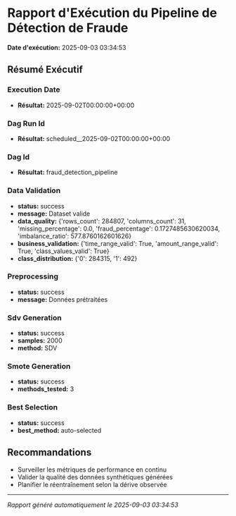 # Rapport d'Exécution du Pipeline de Détection de Fraude
**Date d'exécution:** 2025-09-03 03:34:53

## Résumé Exécutif

### Execution Date

- **Résultat:** 2025-09-02T00:00:00+00:00

### Dag Run Id

- **Résultat:** scheduled__2025-09-02T00:00:00+00:00

### Dag Id

- **Résultat:** fraud_detection_pipeline

### Data Validation

- **status:** success
- **message:** Dataset valide
- **data_quality:** {'rows_count': 284807, 'columns_count': 31, 'missing_percentage': 0.0, 'fraud_percentage': 0.1727485630620034, 'imbalance_ratio': 577.8760162601626}
- **business_validation:** {'time_range_valid': True, 'amount_range_valid': True, 'class_values_valid': True}
- **class_distribution:** {'0': 284315, '1': 492}

### Preprocessing

- **status:** success
- **message:** Données prétraitées

### Sdv Generation

- **status:** success
- **samples:** 2000
- **method:** SDV

### Smote Generation

- **status:** success
- **methods_tested:** 3

### Best Selection

- **status:** success
- **best_method:** auto-selected

## Recommandations

- Surveiller les métriques de performance en continu
- Valider la qualité des données synthétiques générées
- Planifier le réentraînement selon la dérive observée

---
*Rapport généré automatiquement le 2025-09-03 03:34:53*
